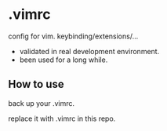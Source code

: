 # .vimrc

config for vim. keybinding/extensions/...

- validated in real development environment.
- been used for a long while.

## How to use

back up your .vimrc.

replace it with .vimrc in this repo.
